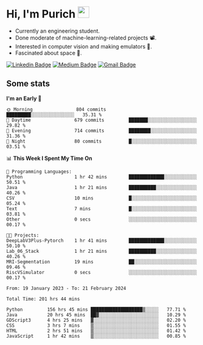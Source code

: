<h1 align="left">Hi, I'm Purich
<img src="https://media.giphy.com/media/hvRJCLFzcasrR4ia7z/giphy.gif" width="30px"/></h1>

* Currently an engineering student.
* Done moderate of machine-learning-related projects :film_projector:.
* Interested in computer vision and making emulators :space_invader:.
* Fascinated about space :milky_way:.

[![Linkedin Badge](https://img.shields.io/badge/-Purich-blue?style=flat-square&logo=Linkedin&logoColor=white&link=https://www.linkedin.com/in/purich-siritip-16b3b3255/)](https://www.linkedin.com/in/purich-siritip-16b3b3255) [![Medium Badge](https://img.shields.io/badge/-@purich-gray?style=flat-square&labelColor=000000&logo=Medium&link=https://medium.com/@phuritsiritip)](https://medium.com/@phuritsiritip)
[![Gmail Badge](https://img.shields.io/badge/-mark.phurit@gmail.com-c14438?style=flat-square&logo=Gmail&logoColor=white&link=mailto:mark.phurit@gmail.com)](mailto:mark.phurit@gmail.com)

## Some stats

  
  <!--START_SECTION:waka-->
**I'm an Early 🐤** 

```text
🌞 Morning                804 commits         █████████░░░░░░░░░░░░░░░░   35.31 % 
🌆 Daytime                679 commits         ███████░░░░░░░░░░░░░░░░░░   29.82 % 
🌃 Evening                714 commits         ████████░░░░░░░░░░░░░░░░░   31.36 % 
🌙 Night                  80 commits          █░░░░░░░░░░░░░░░░░░░░░░░░   03.51 % 
```


📊 **This Week I Spent My Time On** 

```text
💬 Programming Languages: 
Python                   1 hr 42 mins        █████████████░░░░░░░░░░░░   50.51 % 
Java                     1 hr 21 mins        ██████████░░░░░░░░░░░░░░░   40.26 % 
CSV                      10 mins             █░░░░░░░░░░░░░░░░░░░░░░░░   05.24 % 
Text                     7 mins              █░░░░░░░░░░░░░░░░░░░░░░░░   03.81 % 
Other                    0 secs              ░░░░░░░░░░░░░░░░░░░░░░░░░   00.17 % 

🐱‍💻 Projects: 
DeepLabV3Plus-Pytorch    1 hr 41 mins        █████████████░░░░░░░░░░░░   50.10 % 
Lab_06_Stack             1 hr 21 mins        ██████████░░░░░░░░░░░░░░░   40.26 % 
MRI-Segmentation         19 mins             ██░░░░░░░░░░░░░░░░░░░░░░░   09.46 % 
RiscVSimulator           0 secs              ░░░░░░░░░░░░░░░░░░░░░░░░░   00.17 % 
```


<!--END_SECTION:waka-->

  <!--START_SECTION:waka-simple-->

```text
From: 19 January 2023 - To: 21 February 2024

Total Time: 201 hrs 44 mins

Python         156 hrs 45 mins ███████████████████▒░░░░░   77.71 %
Java           20 hrs 45 mins  ██▓░░░░░░░░░░░░░░░░░░░░░░   10.29 %
GDScript3      4 hrs 25 mins   ▓░░░░░░░░░░░░░░░░░░░░░░░░   02.20 %
CSS            3 hrs 7 mins    ▒░░░░░░░░░░░░░░░░░░░░░░░░   01.55 %
HTML           2 hrs 51 mins   ▒░░░░░░░░░░░░░░░░░░░░░░░░   01.42 %
JavaScript     1 hr 42 mins    ▒░░░░░░░░░░░░░░░░░░░░░░░░   00.85 %
```

<!--END_SECTION:waka-simple-->

  <!--![Anurag's GitHub stats](https://github-readme-stats.vercel.app/api?username=vikimark&show_icons=true&theme=gruvbox_light)-->
  
<!--
**vikimark/vikimark** is a ✨ _special_ ✨ repository because its `README.md` (this file) appears on your GitHub profile.

Here are some ideas to get you started:

- 🔭 I’m currently working on ...
- 🌱 I’m currently learning ...
- 👯 I’m looking to collaborate on ...
- 🤔 I’m looking for help with ...
- 💬 Ask me about ...
- 📫 How to reach me: ...
- 😄 Pronouns: ...
- ⚡ Fun fact: ...
-->
